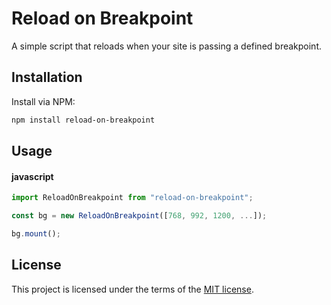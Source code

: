 # Reload on Breakpoint
A simple script that reloads when your site is passing a defined breakpoint.

## Installation
Install via NPM:

```bash
npm install reload-on-breakpoint

```

## Usage

#### javascript

```javascript
import ReloadOnBreakpoint from "reload-on-breakpoint";

const bg = new ReloadOnBreakpoint([768, 992, 1200, ...]);

bg.mount();

```

## License

This project is licensed under the terms of the
[MIT license](/LICENSE).